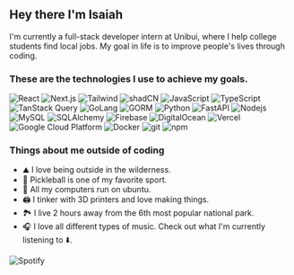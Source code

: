 ## Hey there I'm Isaiah 
I'm currently a full-stack developer intern at Unibui, where I help college students find local jobs. My goal in life is to improve people's lives through coding.

<h3>These are the technologies I use to achieve my goals.</h3>
<p>
  <!-- Front-end Technologies -->
  <img alt="React" src="https://img.shields.io/badge/-React-45b8d8?style=flat-square&logo=react&logoColor=white" />
  <img alt="Next.js" src="https://img.shields.io/badge/-Next.js-000000?style=flat-square&logo=next.js&logoColor=white" /> 
  <img alt="Tailwind" src="https://img.shields.io/badge/-Tailwind%20CSS-38bdf8?style=flat-square&logo=tailwindcss&logoColor=white" />
  <img alt="shadCN" src="https://img.shields.io/badge/-ShadCN-4f46e5?style=flat-square&logoColor=white" />
  <img alt="JavaScript" src="https://img.shields.io/badge/-JavaScript-f7df1e?style=flat-square&logo=javascript&logoColor=black" />
  <img alt="TypeScript" src="https://img.shields.io/badge/-TypeScript-007ACC?style=flat-square&logo=typescript&logoColor=white" />

  <!-- State Management and Query Tools -->
  <img alt="TanStack Query" src="https://img.shields.io/badge/-TanStack%20Query-ff4154?style=flat-square&logo=react-query&logoColor=white" />

  <!-- Back-end Technologies -->
  <img alt="GoLang" src="https://img.shields.io/badge/-Go-00add8?style=flat-square&logo=go&logoColor=white" />
  <img alt="GORM" src="https://img.shields.io/badge/-GORM-00add8?style=flat-square&logo=go&logoColor=white" />
  <img alt="Python" src="https://img.shields.io/badge/-Python-3776ab?style=flat-square&logo=python&logoColor=white" />
  <img alt="FastAPI" src="https://img.shields.io/badge/-FastAPI-009688?style=flat-square&logo=fastapi&logoColor=white" />
  <img alt="Nodejs" src="https://img.shields.io/badge/-Nodejs-43853d?style=flat-square&logo=Node.js&logoColor=white" />

  <!-- Databases -->
  <img alt="MySQL" src="https://img.shields.io/badge/-MySQL-4479A1?style=flat-square&logo=mysql&logoColor=white" />
  <img alt="SQLAlchemy" src="https://img.shields.io/badge/-SQLAlchemy-d71a00?style=flat-square&logo=python&logoColor=white" />
  <img alt="Firebase" src="https://img.shields.io/badge/-Firebase-ffca28?style=flat-square&logo=firebase&logoColor=black" />

  <!-- Cloud Platforms -->
  <img alt="DigitalOcean" src="https://img.shields.io/badge/-DigitalOcean-0080ff?style=flat-square&logo=digitalocean&logoColor=white" />
  <img alt="Vercel" src="https://img.shields.io/badge/-Vercel-000000?style=flat-square&logo=vercel&logoColor=white" />
  <img alt="Google Cloud Platform" src="https://img.shields.io/badge/-Google_Cloud_Platform-1a73e8?style=flat-square&logo=google-cloud&logoColor=white" />

  <!-- DevOps & Tools -->
  <img alt="Docker" src="https://img.shields.io/badge/-Docker-46a2f1?style=flat-square&logo=docker&logoColor=white" />
  <img alt="git" src="https://img.shields.io/badge/-Git-F05032?style=flat-square&logo=git&logoColor=white" />
  <img alt="npm" src="https://img.shields.io/badge/-NPM-CB3837?style=flat-square&logo=npm&logoColor=white" />
</p>



### Things about me outside of coding
- ⛰️ I love being outside in the wilderness.
- 🏓 Pickleball is one of my favorite sport.
- 🐧 All my computers run on ubuntu.
- 🖨️ I tinker with 3D printers and love making things.
- 🏞️ I live 2 hours away from the 6th most popular national park.
- 🎧 I love all different types of music. Check out what I'm currently listening to ⬇️.




![Spotify](https://spotify-recently-played-readme.vercel.app/api?user=s75lhryyxi8mgdz53xf4iw8h6&count=7&width=1000)

<!--
**isaiahmartin847/isaiahmartin847** is a ✨ _special_ ✨ repository because its `README.md` (this file) appears on your GitHub profile.

Here are some ideas to get you started:

- 🔭 I’m currently working on ...
- 🌱 I’m currently learning ...
- 👯 I’m looking to collaborate on ...
- 🤔 I’m looking for help with ...
- 💬 Ask me about ...
- 📫 How to reach me: ...
- ⚡ Fun fact: ...
-->
